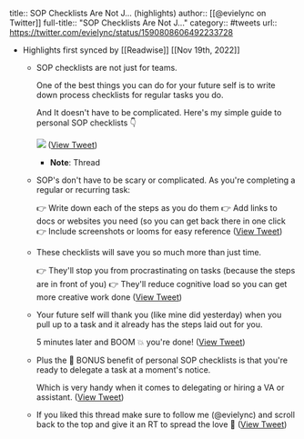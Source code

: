 title:: SOP Checklists Are Not J... (highlights)
author:: [[@evielync on Twitter]]
full-title:: "SOP Checklists Are Not J..."
category:: #tweets
url:: https://twitter.com/evielync/status/1590808606492233728

- Highlights first synced by [[Readwise]] [[Nov 19th, 2022]]
	- SOP checklists are not just for teams.
	  
	  One of the best things you can do for your future self is to write down process checklists for regular tasks you do.
	  
	  And It doesn't have to be complicated. Here's my simple guide to personal SOP checklists 👇 
	  
	  ![](https://pbs.twimg.com/media/FhOsEQbVUAEfs_A.jpg) ([View Tweet](https://twitter.com/evielync/status/1590808606492233728))
		- **Note**: Thread
	- SOP's don't have to be scary or complicated. As you're completing a regular or recurring task:
	  
	  👉 Write down each of the steps as you do them
	  👉 Add links to docs or websites you need (so you can get back there in one click
	  👉 Include screenshots or looms for easy reference ([View Tweet](https://twitter.com/evielync/status/1590808608702631937))
	- These checklists will save you so much more than just time.
	  
	  👉 They'll stop you from procrastinating on tasks (because the steps are in front of you)
	  👉 They'll reduce cognitive load so you can get more creative work done ([View Tweet](https://twitter.com/evielync/status/1590808610371932160))
	- Your future self will thank you (like mine did yesterday) when you pull up to a task and it already has the steps laid out for you.
	  
	  5 minutes later and BOOM 💥 you're done! ([View Tweet](https://twitter.com/evielync/status/1590808612041273344))
	- Plus the 🚀 BONUS benefit of personal SOP checklists is that you're ready to delegate a task at a moment's notice.
	  
	  Which is very handy when it comes to delegating or hiring a VA or assistant. ([View Tweet](https://twitter.com/evielync/status/1590808613450584065))
	- If you liked this thread make sure to follow me (@evielync) and scroll back to the top and give it an RT to spread the love 💛 ([View Tweet](https://twitter.com/evielync/status/1590808615199592449))